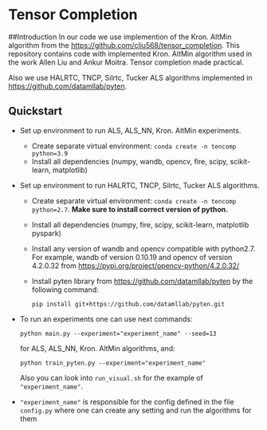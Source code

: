 # Tensor Completion
##Introduction
In our code we use implemention of the Kron. AltMin algorithm from the https://github.com/cliu568/tensor_completion. This repository contains code with implemented Kron. AltMin algorithm used in the work Allen Liu and Ankur Moitra. Tensor completion made practical.

Also we use HALRTC, TNCP, Silrtc, Tucker ALS algorithms implemented in https://github.com/datamllab/pyten.

## Quickstart

- Set up environment to run ALS, ALS_NN, Kron. AltMin experiments.
  -  Create separate virtual environment: ```conda create -n tencomp python=3.9```
  -  Install all dependencies (numpy, wandb, opencv, fire, scipy, scikit-learn, matplotlib)

- Set up environment to run HALRTC, TNCP, Silrtc, Tucker ALS algorithms.
  - Create separate virtual environment: ```conda create -n tencomp python=2.7```. **Make sure to install correct version of python.**
  -  Install all dependencies (numpy, fire, scipy, scikit-learn, matplotlib pyspark)
  -  Install any version of wandb and opencv compatible with python2.7. For example, wandb of version 0.10.19 and  opencv of version 4.2.0.32 from https://pypi.org/project/opencv-python/4.2.0.32/
  -  Install pyten library from https://github.com/datamllab/pyten by the following command:
     
     ```pip install git+https://github.com/datamllab/pyten.git```
     
 - To run an experiments one can use next commands:

   ```python main.py --experiment="experiment_name" --seed=13```
   
   for ALS, ALS_NN, Kron. AltMin algorithms, and:
   
   ```python train_pyten.py --experiment="experiment_name"```
   
   Also you can look into ```run_visual.sh``` for the example of ```"experiment_name"```.
   
 - ```"experiment_name"``` is responsible for the config defined in the file ```config.py``` where one can create any setting and run the algorithms for them 
   
   
 
     
     

